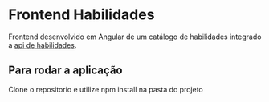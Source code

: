 # Frontend Habilidades

Frontend desenvolvido em Angular de um catálogo de habilidades integrado a [api de habilidades](https://github.com/paulo-paes/api-habilidades).

## Para rodar a aplicação
Clone o repositorio e utilize npm install na pasta do projeto
